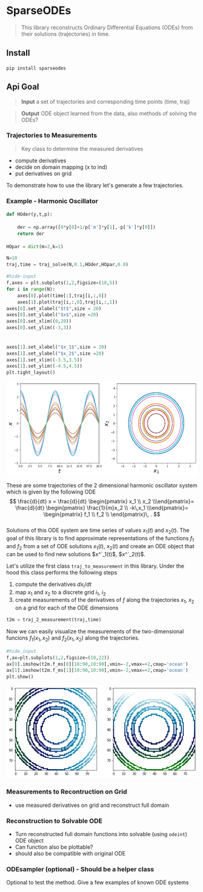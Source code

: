 
# SparseODEs
> This library reconstructs Ordinary Differential Equations (ODEs) from their solutions (trajectories) in time.


## Install

`pip install sparseodes`

## Api Goal

> **Input** a set of trajectories and corresponding time points (time, traj)

> **Output** ODE object learned from the data, also methods of solving the ODEs?


### Trajectories to Measurements
> Key class to determine the measured derivatives  
* compute derivatives
* decide on domain mapping (x to ind)
* put derivatives on grid



To demonstrate how to use the library let's generate a few trajectories.

### Example - Harmonic Oscillator

```python
def HOder(y,t,p):
    
    der = np.array([0*y[0]+1/p['m']*y[1],-p['k']*y[0]])
    return der

HOpar = dict(m=2,k=1)
```

```python
N=10
traj,time = traj_solve(N,0.1,HOder,HOpar,0.0)
```

```python
#hide-input
f,axes = plt.subplots(1,2,figsize=(10,5))
for i in range(N):
    axes[0].plot(time[:],traj[i,:,0])
    axes[1].plot(traj[i,:,0],traj[i,:,1])
axes[0].set_xlabel("$t$",size = 20)
axes[0].set_ylabel("$x$",size =20)
axes[0].set_xlim((0,20))
axes[0].set_ylim((-3,3))
    
    
axes[1].set_xlabel("$x_1$",size = 20)
axes[1].set_ylabel("$x_2$",size =20)
axes[1].set_xlim((-3.5,3.5))
axes[1].set_ylim((-4.5,4.5))
plt.tight_layout()  
```


![png](docs/images/output_8_0.png)


These are some trajectories of the 2 dimensional harmonic oscillator system which is given by the following ODE  
$$
\frac{d}{dt} x = 
\frac{d}{dt}
\begin{pmatrix}
x_1 \\
x_2 \\\end{pmatrix}= 
\frac{d}{dt}
\begin{pmatrix}
\frac{1}{m}x_2 \\
-k\,x_1 \\\end{pmatrix}=
\begin{pmatrix}
f_1 \\
f_2 \\
\end{pmatrix}\, .
$$  
Solutions of this ODE system are time series of values $x_1(t)$ and $x_2(t)$.
The goal of this library is to find approximate representations of the functions $f_1$ and $f_2$ from a set of ODE solutions $x_1(t)$, $x_2(t)$ and create an ODE object that can be used to find new solutions $x^`_1(t)$, $x^`_2(t)$.


Let's utilize the first class `traj_to_measurement` in this library. Under the hood this class performs the following steps
1) compute the derivatives $dx_i/dt$  
2) map $x_1$ and $x_2$ to a discrete grid $i_1$, $i_2$   
3) create measurements of the derivatives of $f$ along the trajectories $x_1$, $x_2$ on a grid for each of the ODE dimensions

```python
t2m = traj_2_measurement(traj,time)
```

Now we can easily visualize the measurements of the two-dimensional funcions $f_1(x_1,x_2)$ and $f_2(x_1,x_2)$ along the trajectories.

```python
#hide_input
f,ax=plt.subplots(1,2,figsize=(10,22))
ax[0].imshow(t2m.f_ms[0][10:90,10:90],vmin=-2,vmax=+2,cmap='ocean')
ax[1].imshow(t2m.f_ms[1][10:90,10:90],vmin=-2,vmax=+2,cmap='ocean')
plt.show()
```


![png](docs/images/output_12_0.png)


### Measurements to Recontruction on Grid
* use measured derivatives on grid and reconstruct full domain

### Reconstruction to Solvable ODE
* Turn reconstructed full domain functions into solvable (using `odeint`) ODE object
* Can function also be plottable?
* should also be compatible with original ODE

### ODEsampler (optional) - Should be a helper class

Optional to test the method. Give a few examples of known ODE systems
